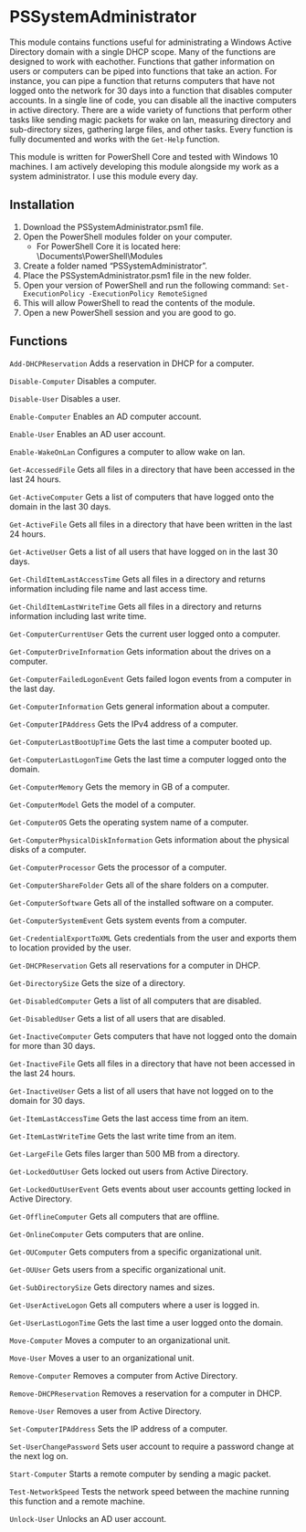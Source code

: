 # PSSystemAdministrator
This module contains functions useful for administrating a Windows Active Directory domain with a single DHCP scope. Many of the functions are designed to work with eachother. Functions that gather information on users or computers can be piped into functions that take an action. For instance, you can pipe a function that returns computers that have not logged onto the network for 30 days into a function that disables computer accounts. In a single line of code, you can disable all the inactive computers in active directory. There are a wide variety of functions that perform other tasks like sending magic packets for wake on lan, measuring directory and sub-directory sizes, gathering large files, and other tasks. Every function is fully documented and works with the `Get-Help` function. 

This module is written for PowerShell Core and tested with Windows 10 machines. I am actively developing this module alongside my work as a system administrator. I use this module every day.

## Installation
1. Download the PSSystemAdministrator.psm1 file.
2. Open the PowerShell modules folder on your computer.
   - For PowerShell Core it is located here: \Documents\PowerShell\Modules
3. Create a folder named “PSSystemAdministrator”.
4. Place the PSSystemAdministrator.psm1 file in the new folder.
5. Open your version of PowerShell and run the following command: 
`Set-ExecutionPolicy -ExecutionPolicy RemoteSigned`
6. This will allow PowerShell to read the contents of the module.
7. Open a new PowerShell session and you are good to go.

## Functions
`Add-DHCPReservation` Adds a reservation in DHCP for a computer.

`Disable-Computer` Disables a computer.

`Disable-User` Disables a user.

`Enable-Computer` Enables an AD computer account.

`Enable-User` Enables an AD user account.

`Enable-WakeOnLan` Configures a computer to allow wake on lan.

`Get-AccessedFile` Gets all files in a directory that have been accessed in the last 24 hours.

`Get-ActiveComputer` Gets a list of computers that have logged onto the domain in the last 30 days.

`Get-ActiveFile` Gets all files in a directory that have been written in the last 24 hours.

`Get-ActiveUser` Gets a list of all users that have logged on in the last 30 days.

`Get-ChildItemLastAccessTime` Gets all files in a directory and returns information including file name and last access time.

`Get-ChildItemLastWriteTime` Gets all files in a directory and returns information including last write time.

`Get-ComputerCurrentUser` Gets the current user logged onto a computer.

`Get-ComputerDriveInformation` Gets information about the drives on a computer.

`Get-ComputerFailedLogonEvent` Gets failed logon events from a computer in the last day.

`Get-ComputerInformation` Gets general information about a computer.

`Get-ComputerIPAddress` Gets the IPv4 address of a computer.

`Get-ComputerLastBootUpTime` Gets the last time a computer booted up.

`Get-ComputerLastLogonTime` Gets the last time a computer logged onto the domain.

`Get-ComputerMemory` Gets the memory in GB of a computer.

`Get-ComputerModel` Gets the model of a computer.

`Get-ComputerOS` Gets the operating system name of a computer.

`Get-ComputerPhysicalDiskInformation` Gets information about the physical disks of a computer.

`Get-ComputerProcessor` Gets the processor of a computer.

`Get-ComputerShareFolder` Gets all of the share folders on a computer.

`Get-ComputerSoftware` Gets all of the installed software on a computer.

`Get-ComputerSystemEvent` Gets system events from a computer.

`Get-CredentialExportToXML` Gets credentials from the user and exports them to location provided by the user.

`Get-DHCPReservation` Gets all reservations for a computer in DHCP.

`Get-DirectorySize` Gets the size of a directory.

`Get-DisabledComputer` Gets a list of all computers that are disabled.

`Get-DisabledUser` Gets a list of all users that are disabled. 

`Get-InactiveComputer` Gets computers that have not logged onto the domain for more than 30 days.

`Get-InactiveFile` Gets all files in a directory that have not been accessed in the last 24 hours.

`Get-InactiveUser` Gets a list of all users that have not logged on to the domain for 30 days.

`Get-ItemLastAccessTime` Gets the last access time from an item.

`Get-ItemLastWriteTime` Gets the last write time from an item.

`Get-LargeFile` Gets files larger than 500 MB from a directory.

`Get-LockedOutUser` Gets locked out users from Active Directory.

`Get-LockedOutUserEvent` Gets events about user accounts getting locked in Active Directory.

`Get-OfflineComputer` Gets all computers that are offline. 

`Get-OnlineComputer` Gets computers that are online.

`Get-OUComputer` Gets computers from a specific organizational unit.

`Get-OUUser` Gets users from a specific organizational unit.

`Get-SubDirectorySize` Gets directory names and sizes.

`Get-UserActiveLogon` Gets all computers where a user is logged in.

`Get-UserLastLogonTime` Gets the last time a user logged onto the domain.

`Move-Computer` Moves a computer to an organizational unit.

`Move-User` Moves a user to an organizational unit.

`Remove-Computer` Removes a computer from Active Directory.

`Remove-DHCPReservation` Removes a reservation for a computer in DHCP.

`Remove-User` Removes a user from Active Directory.

`Set-ComputerIPAddress` Sets the IP address of a computer.

`Set-UserChangePassword` Sets user account to require a password change at the next log on.

`Start-Computer` Starts a remote computer by sending a magic packet.

`Test-NetworkSpeed` Tests the network speed between the machine running this function and a remote machine.

`Unlock-User` Unlocks an AD user account.
